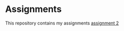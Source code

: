 # Assignments
This repository contains my assignments
[assignment 2](https://github.com/demibankers/Assignments/blob/master/assignment2%20(1).ipynb) 
